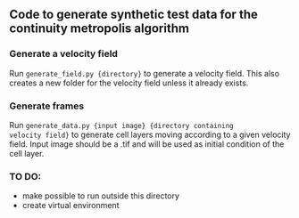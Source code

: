 ## Code to generate synthetic test data for the continuity metropolis algorithm

### Generate a velocity field
Run <code>generate_field.py {directory}</code> to generate a velocity field. This also creates a new folder for the velocity field unless it already exists.

### Generate frames
Run <code>generate_data.py {input image} {directory containing velocity field}</code> to generate cell layers moving according to a given velocity field. Input image should be a .tif and will be used as initial condition of the cell layer.


### TO DO:
- make possible to run outside this directory
- create virtual environment